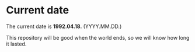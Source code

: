 # Current date

The current date is **1992.04.18.** (YYYY.MM.DD.)

This repository will be good when the world ends, so we will know how long it lasted.